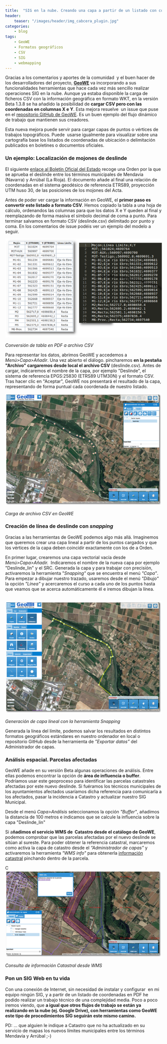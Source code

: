 ```yaml
---
title:  "SIG en la nube. Creando una capa a partir de un listado con coordenadas con GeoWE"
header:
	teaser: "/images/header/img_cabcera_plugin.jpg"
categories: 
	- blog
tags:
	- GeoWE
	- Formatos geográficos
	- CSV
	- SIG
	- webmapping
---
```


Gracias a los comentarios y aportes de la comunidad  y el buen hacer de los desarrolladores del proyecto, **[GeoWE](http://geowe.org/)** va incorporando a sus funcionalidades herramientas que hace cada vez más sencillo realizar operaciones SIG en la nube. Aunque ya estaba disponible la carga de ficheros CSV con la información geográfica en formato WKT, en la versión Beta 1.3.8 se ha añadido la posibilidad de **cargar CSV pero con las coordenadas en columnas X e Y**. Esta mejora resuelve  un issue que puse en el [repositorio GitHub de GeoWE](https://github.com/geowe/geowe-core/issues/238). Es un buen ejemplo del flujo dinámico de trabajo que mantienen sus creadores.

Esta nueva mejora puede servir para cargar capas de puntos o vértices de trabajos topográficos. Puede  usarse igualmente para visualizar sobre una cartografía base los listados de coordenadas de ubicación o delimitación publicados en boletines o documentos oficiales.

### Un ejemplo: Localización de mojones de deslinde

El siguiente [enlace al Boletín Oficial del Estado](https://www.boe.es/diario_boe/txt.php?id=BOE-A-2016-5377) recoge una Orden por la que se aprueba el deslinde entre los términos municipales de Mendavia (Navarra) y Arrúbal (La Rioja). El documento añade al final una relación de coordenadas en el sistema geodésico de referencia ETRS89, proyección UTM huso 30, de las posiciones de los mojones del Acta.

Antes de poder ver cargar la información en GeoWE, el **primer paso es convertir este listado a formato CSV**. Hemos copiado la tabla a una hoja de cálculo, ordenandos las columnas para que los datos X e Y queden al final y reemplazando de forma masiva el símbolo decimal de coma a punto. Para terminar salvamos en formato CSV (deslinde.csv) delimitado por punto y coma. En los comentarios de issue podéis ver un ejemplo del modelo a seguir.

![Conversión de datos](/images/blog/12_geowe_csv/datos.png)

_Conversión de tabla en PDF a archivo CSV_

Para representar los datos, abrimos GeoWE y accedemos a _Menú>Capa>Añadir_. Una vez abierto el diálogo. pincharemos **en la pestaña "Archivo" cargaremos desde local el archivo CSV** (deslinde.csv). Antes de cargar, indicaremos el nombre de la capa, por ejemplo "Deslinde", el sistema de referencia EPGS:25830 (ETRS89 UTM30N) y el formato CSV. Tras hacer clic en "Aceptar", GeoWE nos presentará el resultado de la capa, representando de forma puntual cada coordenada de nuestro listado.

![Carga de archivo CSV](/images/blog/12_geowe_csv/geowe_puntos.png)

_Carga de archivo CSV en GeoWE_

### Creación de línea de deslinde con _snapping_

Gracias a las herramientas de GeoWE podemos algo más allá. Imaginemos que queremos crear una capa lineal a partir de los puntos cargados y que los vértices de la capa deben coincidir exactamente con los de a Orden.

En primer lugar, crearemos una capa vectorial vacía desde _Menú>Capa>Añadir._  Indicaremos el nombre de la nueva capa por ejemplo "Deslinde_lin" y el SRC. Generada la capa y para trabajar con precisión, activaremos la herramienta "_Snapping"_ que se encuentra el menú _"Capa"_. Para empezar a dibujar nuestro trazado, usaremos desde el menú _"Dibujo"_ la opción _"Línea"_ y acercaremos el curso a cada uno de los puntos hasta que veamos que se acerca automáticamente él e iremos dibujan la línea.

 ![Creación de capa lineal con snapping](/images/blog/12_geowe_csv/geowe_lin.png)

_Generación de capa lineal con la herramienta Snapping_

Generada la línea del límite, podemos salvar los resultados en distintos formatos geográficos estándares en nuestro ordenador en local o repositorio GitHub desde la herramienta de _”Exportar datos”_ del Administrador de capas.

### Análisis espacial. Parcelas afectadas

GeoWE añade en su versión Beta algunas operaciones de análisis. Entre ellas podemos encontrar la opción de **área de influencia o buffer**. Podríamos usar este geoproceso para identificar las parcelas catastrales afectadas por este nuevo deslinde. Si fuéramos los técnicos municipales de los ayuntamientos afectados usaríamos dicha referencia para comunicarla a los afectados, pasar la incidencia a Catastro y actualizar nuestro SIG Municipal.

Desde el menú _Capa>Análisis_ seleccionamos la opción _"Buffer"_, añadimos la distancia de 100 metros e indicamos que se calcule la influencia sobre la capa "Deslinde_lin"  

Si a**ñadimos el servicio WMS de  Catastro desde el catálogo de GeoWE**, podemos comprobar que las parcelas afectadas por el nuevo deslinde se sitúan al sureste. Para poder obtener la referencia catastral, marcaremos como activa la capa de catastro desde el _“Administrador de capas”_ y activaremos la herramienta _"WMS info"_ para obtenerla [información catastral](https://www1.sedecatastro.gob.es/CYCBienInmueble/OVCConCiud.aspx?del=26&mun=19&UrbRus=R&RefC=26019A001004280000DX&Apenom=&esBice=&RCBice1=&RCBice2=&DenoBice=.) pinchando dentro de la parcela.

C![Consulta de Parcela Catastral](/images/blog/12_geowe_csv/geowe_catastro.png)

_Consulta de información Catastral desde WMS_

### Pon un SIG Web en tu vida

Con una conexión de Internet, sin necesidad de instalar y configurar  en mi equipo ningún SIG, y a partir de un listado de coordenadas en PDF he podido realizar un trabajo técnico de una complejidad media. Poco a poco iremos viendo, que **a igual que otros flujos de trabajo se están ya realizando en la nube (ej. Google Drive), con herramientas como GeoWE este tipo de procedimientos SIG seguirán este mismo camino.**  

PD: ... que alguien le indique a Catastro que no ha actualizado en su servicio de mapas los nuevos límites municipales entre los términos Mendavia y Arrúbal ;-)
        
